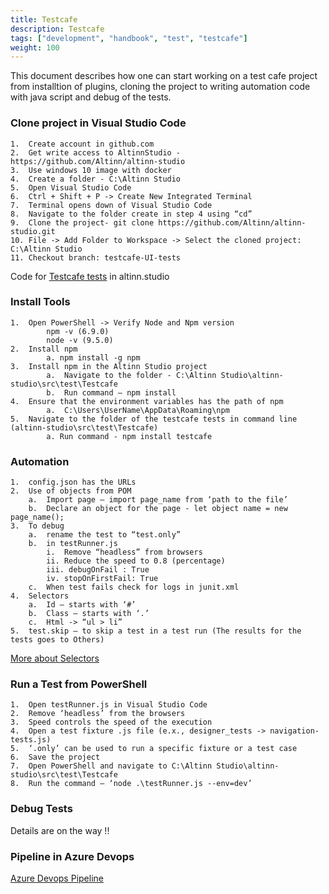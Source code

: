 ```yaml
---
title: Testcafe
description: Testcafe
tags: ["development", "handbook", "test", "testcafe"]
weight: 100
---
```

This document describes how one can start working on a test cafe project from installtion of plugins, cloning the project to writing automation code with java script and debug of the tests.

### Clone project in Visual Studio Code
    1.	Create account in github.com
    2.	Get write access to AltinnStudio - https://github.com/Altinn/altinn-studio
    3.	Use windows 10 image with docker
    4.	Create a folder - C:\Altinn Studio
    5.	Open Visual Studio Code
    6.	Ctrl + Shift + P -> Create New Integrated Terminal
    7.	Terminal opens down of Visual Studio Code
    8.	Navigate to the folder create in step 4 using “cd”
    9.	Clone the project- git clone https://github.com/Altinn/altinn-studio.git
    10.	File -> Add Folder to Workspace -> Select the cloned project: C:\Altinn Studio
    11.	Checkout branch: testcafe-UI-tests

Code for [Testcafe tests](https://github.com/Altinn/altinn-studio/tree/master/src/test/Testcafe) in altinn.studio

### Install Tools
    1.	Open PowerShell -> Verify Node and Npm version
            npm -v (6.9.0)
            node -v (9.5.0)
    2.	Install npm
            a. npm install -g npm
    3.	Install npm in the Altinn Studio project
            a.	Navigate to the folder - C:\Altinn Studio\altinn-studio\src\test\Testcafe
            b.	Run command – npm install
    4.	Ensure that the environment variables has the path of npm
            a.	C:\Users\UserName\AppData\Roaming\npm
    5.  Navigate to the folder of the testcafe tests in command line (altinn-studio\src\test\Testcafe)
            a. Run command - npm install testcafe

### Automation
    1.	config.json has the URLs
    2.	Use of objects from POM
        a.	Import page – import page_name from ‘path to the file’
        b.	Declare an object for the page - let object name = new page_name();
    3.	To debug  
        a.	rename the test to “test.only”
        b.	in testRunner.js
            i.	Remove “headless” from browsers
            ii.	Reduce the speed to 0.8 (percentage)
            iii. debugOnFail : True
            iv.	stopOnFirstFail: True
        c.	When test fails check for logs in junit.xml
    4.	Selectors
        a.	Id – starts with ‘#’
        b.	Class – starts with ‘.’
        c.	Html -> “ul > li”
    5.	test.skip – to skip a test in a test run (The results for the tests goes to Others)

[More about Selectors](https://devexpress.github.io/testcafe/documentation/test-api/selecting-page-elements/selectors/)

### Run a Test from PowerShell
    1.	Open testRunner.js in Visual Studio Code
    2.	Remove ‘headless’ from the browsers
    3.	Speed controls the speed of the execution
    4.	Open a test fixture .js file (e.x., designer_tests -> navigation-tests.js)
    5.	‘.only’ can be used to run a specific fixture or a test case
    6.	Save the project
    7.	Open PowerShell and navigate to C:\Altinn Studio\altinn-studio\src\test\Testcafe
    8.	Run the command – ‘node .\testRunner.js --env=dev’


### Debug Tests
Details are on the way !!

### Pipeline in Azure Devops
[Azure Devops Pipeline](https://dev.azure.com/brreg/altinn-studio/_build?definitionId=5)